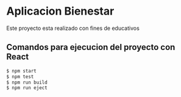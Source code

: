 # Aplicacion Bienestar

Este proyecto esta realizado con fines de educativos

## Comandos para ejecucion del proyecto con React

```bash
$ npm start
$ npm test
$ npm run build
$ npm run eject
```